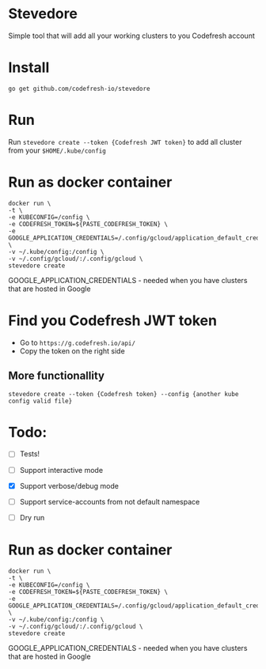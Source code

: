# Stevedore
Simple tool that will add all your working clusters to you Codefresh account

# Install 
`go get github.com/codefresh-io/stevedore`

# Run 
Run `stevedore create --token {Codefresh JWT token}` to add all cluster from your `$HOME/.kube/config`

# Run as docker container
```
docker run \
-t \
-e KUBECONFIG=/config \
-e CODEFRESH_TOKEN=${PASTE_CODEFRESH_TOKEN} \
-e GOOGLE_APPLICATION_CREDENTIALS=/.config/gcloud/application_default_credentials.json \
-v ~/.kube/config:/config \
-v ~/.config/gcloud/:/.config/gcloud \
stevedore create
```
GOOGLE_APPLICATION_CREDENTIALS - needed when you have clusters that are hosted in Google

# Find you Codefresh JWT token
* Go to `https://g.codefresh.io/api/`
* Copy the token on the right side

## More functionallity
`stevedore create --token {Codefresh token} --config {another kube config valid file}`

# Todo:
* [ ] Tests!
* [ ] Support interactive mode
* [X] Support verbose/debug mode
* [ ] Support service-accounts from not default namespace
* [ ] Dry run


# Run as docker container
```
docker run \
-t \
-e KUBECONFIG=/config \
-e CODEFRESH_TOKEN=${PASTE_CODEFRESH_TOKEN} \
-e GOOGLE_APPLICATION_CREDENTIALS=/.config/gcloud/application_default_credentials.json \
-v ~/.kube/config:/config \
-v ~/.config/gcloud/:/.config/gcloud \
stevedore create
```
GOOGLE_APPLICATION_CREDENTIALS - needed when you have clusters that are hosted in Google
